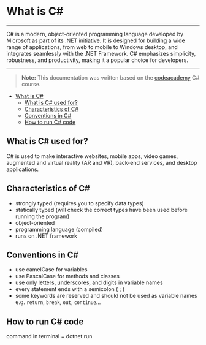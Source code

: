 # What is C#

---
C# is a modern, object-oriented programming language developed by Microsoft as part of its .NET initiative. It is designed for building a wide range of applications, from web to mobile to Windows desktop, and integrates seamlessly with the .NET Framework. C# emphasizes simplicity, robustness, and productivity, making it a popular choice for developers.

---

>**Note:** This documentation was written based on the [codeacademy](https://codeacademy.com) C# course.

- [What is C#](#what-is-c)
  - [What is C# used for?](#what-is-c-used-for)
  - [Characteristics of C#](#characteristics-of-c)
  - [Conventions in C#](#conventions-in-c)
  - [How to run C# code](#how-to-run-c-code)

## What is C# used for?

C# is used to make interactive websites, mobile apps, video games, augmented and virtual reality (AR and VR), back-end services, and desktop applications.

## Characteristics of C#

<!--strong and statical typing helps to prevent bugs-->
- strongly typed (requires you to specify data types)
- statically typed (will check the correct types have been used before running the program)
- object-oriented
- programming language (compiled)
- runs on .NET framework

## Conventions in C#

- use camelCase for variables
- use PascalCase for methods and classes
- use only letters, underscores, and digits in variable names
- every statement ends with a semicolon ( ; )
- some keywords are reserved and should not be used as variable names e.g. `return`, `break`, `out`, `continue`...

## How to run C# code

command in terminal = dotnet run